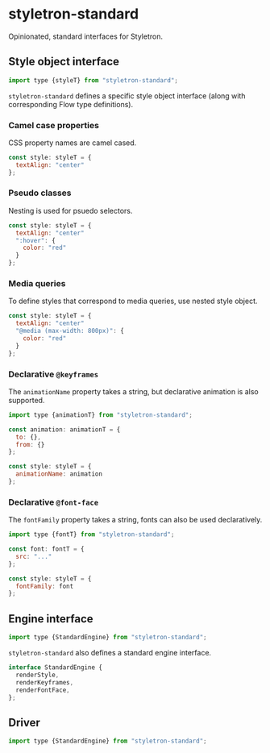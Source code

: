 # styletron-standard

Opinionated, standard interfaces for Styletron.

## Style object interface

```js
import type {styleT} from "styletron-standard";
```

`styletron-standard` defines a specific style object interface (along with corresponding Flow type definitions).

### Camel case properties

CSS property names are camel cased.

```js
const style: styleT = {
  textAlign: "center"
};
```

### Pseudo classes

Nesting is used for psuedo selectors.

```js
const style: styleT = {
  textAlign: "center"
  ":hover": {
    color: "red"
  }
};
```

### Media queries

To define styles that correspond to media queries, use nested style object.

```js
const style: styleT = {
  textAlign: "center"
  "@media (max-width: 800px)": {
    color: "red"
  }
};
```

### Declarative `@keyframes`

The `animationName` property takes a string, but declarative animation is also supported.

```js
import type {animationT} from "styletron-standard";

const animation: animationT = {
  to: {},
  from: {}
};

const style: styleT = {
  animationName: animation
};

```

### Declarative `@font-face`

The `fontFamily` property takes a string, fonts can also be used declaratively.

```js
import type {fontT} from "styletron-standard";

const font: fontT = {
  src: "..."
};

const style: styleT = {
  fontFamily: font
};

```


## Engine interface
```js
import type {StandardEngine} from "styletron-standard";
```

`styletron-standard` also defines a standard engine interface.

```js
interface StandardEngine {
  renderStyle,
  renderKeyframes,
  renderFontFace,
};
```

## Driver

```js
import type {StandardEngine} from "styletron-standard";
```

